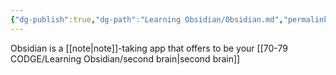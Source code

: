 ```yaml
---
{"dg-publish":true,"dg-path":"Learning Obsidian/Obsidian.md","permalink":"/learning-obsidian/obsidian/","created":"","updated":""}
---
```


Obsidian is a [[note\|note]]-taking app that offers to be your [[70-79 CODGE/Learning Obsidian/second brain\|second brain]] 